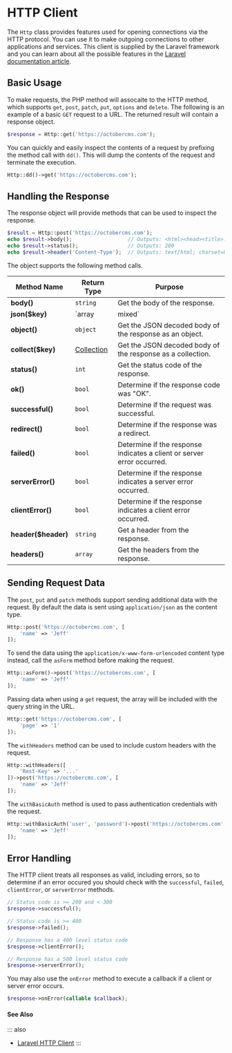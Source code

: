 # HTTP Client

The `Http` class provides features used for opening connections via the HTTP protocol. You can use it to make outgoing connections to other applications and services. This client is supplied by the Laravel framework and you can learn about all the possible features in the [Laravel documentation article](https://laravel.com/docs/10.x/http-client).

## Basic Usage

To make requests, the PHP method will assocaite to the HTTP method, which supports `get`, `post`, `patch`, `put`, `options` and `delete`. The following is an example of a basic `GET` request to a URL. The returned result will contain a response object.

```php
$response = Http::get('https://octobercms.com');
```

You can quickly and easily inspect the contents of a request by prefixing the method call with `dd()`. This will dump the contents of the request and terminate the execution.

```php
Http::dd()->get('https://octobercms.com');
```

## Handling the Response

The response object will provide methods that can be used to inspect the response.

```php
$result = Http::post('https://octobercms.com');
echo $result->body();                  // Outputs: <html><head><title>...
echo $result->status();                // Outputs: 200
echo $result->header('Content-Type');  // Outputs: text/html; charset=UTF-8
```

The object supports the following method calls.

Method Name | Return Type | Purpose
------------- | ------------- | -------------
**body()** | `string` | Get the body of the response.
**json($key)** | `array|mixed` | Get the JSON decoded body of the response as an array or scalar value.
**object()** | `object` | Get the JSON decoded body of the response as an object.
**collect($key)** | [Collection](./collection.md) | Get the JSON decoded body of the response as a collection.
**status()** | `int` | Get the status code of the response.
**ok()** | `bool` | Determine if the response code was "OK".
**successful()** | `bool` | Determine if the request was successful.
**redirect()** | `bool` | Determine if the response was a redirect.
**failed()** | `bool` | Determine if the response indicates a client or server error occurred.
**serverError()** | `bool` | Determine if the response indicates a server error occurred.
**clientError()** | `bool` | Determine if the response indicates a client error occurred.
**header($header)** | `string` | Get a header from the response.
**headers()** | `array` | Get the headers from the response.

## Sending Request Data

The `post`, `put` and `patch` methods support sending additional data with the request. By default the data is sent using `application/json` as the content type.

```php
Http::post('https://octobercms.com', [
    'name' => 'Jeff'
]);
```

To send the data using the `application/x-www-form-urlencoded` content type instead, call the `asForm` method before making the request.

```php
Http::asForm()->post('https://octobercms.com', [
    'name' => 'Jeff'
]);
```

Passing data when using a `get` request, the array will be included with the query string in the URL.

```php
Http::get('https://octobercms.com', [
    'page' => '1'
]);
```

The `withHeaders` method can be used to include custom headers with the request.

```php
Http::withHeaders([
    'Rest-Key' => '...'
])->post('https://octobercms.com', [
    'name' => 'Jeff'
]);
```

The `withBasicAuth` method is used to pass authentication credentials with the request.

```php
Http::withBasicAuth('user', 'password')->post('https://octobercms.com', [
    'name' => 'Jeff'
]);
```

## Error Handling

The HTTP client treats all responses as valid, including errors, so to determine if an error occured you should check with the `successful`, `failed`, `clientError`, or `serverError` methods.

```php
// Status code is >= 200 and < 300
$response->successful();

// Status code is >= 400
$response->failed();

// Response has a 400 level status code
$response->clientError();

// Response has a 500 level status code
$response->serverError();
```

You may also use the `onError` method to execute a callback if a client or server error occurs.

```php
$response->onError(callable $callback);
```

#### See Also

::: also
* [Laravel HTTP Client](https://laravel.com/docs/10.x/http-client)
:::
